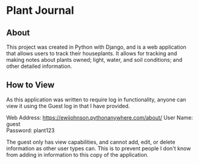 # Plant Journal

## About

This project was created in Python with Django, and is a web application that allows
users to track their houseplants. It allows for tracking and making notes about
plants owned; light, water, and soil conditions; and other detailed information.

## How to View
As this application was written to require log in functionality, anyone can view 
it using the Guest log in that I have provided. 

Web Address: https://ewijohnson.pythonanywhere.com/about/
User Name: guest  
Password: plant123

The guest only has view capabilities, and cannot add, edit, or delete information 
as other user types can. This is to prevent people I don't know from adding in 
information to this copy of the application.
